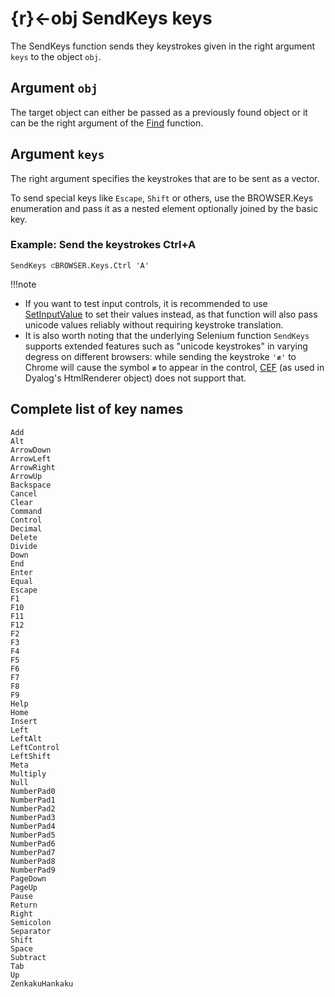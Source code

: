 # {r}←obj SendKeys keys

The SendKeys function sends they keystrokes given in the right argument `keys` to the object `obj`.

## Argument `obj`

The target object can either be passed as a previously found object or it can be the right argument of the [Find](Find.md) function.

## Argument `keys`

The right argument specifies the keystrokes that are to be sent as a vector.

To send special keys like `Escape`, `Shift` or others, use the BROWSER.Keys enumeration and pass it as a nested element optionally joined by the basic key.

<h3 class="example">Example: Send the keystrokes Ctrl+A</h3>

`SendKeys ⊂BROWSER.Keys.Ctrl 'A'`

!!!note
   * If you want to test input controls, it is recommended to use [SetInputValue](./SetInputValue.md) to set their values instead, 
   as that function will also pass unicode values reliably without requiring keystroke translation.
   * It is also worth noting that the underlying Selenium function `SendKeys` supports extended features such as "unicode keystrokes" in
   varying degress on different browsers: while sending the keystroke `'≢'` to Chrome will cause the symbol `≢` to appear in the control,
   [CEF](./terminology.md#cef---chromium-embedded-framework) (as used in Dyalog's HtmlRenderer object) does not support that.

## Complete list of key names

````
Add
Alt
ArrowDown
ArrowLeft
ArrowRight
ArrowUp
Backspace
Cancel
Clear
Command
Control
Decimal
Delete
Divide
Down
End
Enter
Equal
Escape
F1
F10
F11
F12
F2
F3
F4
F5
F6
F7
F8
F9
Help
Home
Insert
Left
LeftAlt
LeftControl
LeftShift
Meta
Multiply
Null
NumberPad0
NumberPad1
NumberPad2
NumberPad3
NumberPad4
NumberPad5
NumberPad6
NumberPad7
NumberPad8
NumberPad9
PageDown
PageUp
Pause
Return
Right
Semicolon
Separator
Shift
Space
Subtract
Tab
Up
ZenkakuHankaku
````